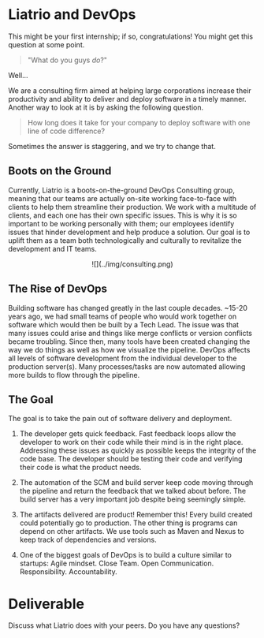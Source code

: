 # Liatrio and DevOps

This might be your first internship; if so, congratulations! You might get this question at some point.

> "What do you guys _do_?"

Well...

We are a consulting firm aimed at helping large corporations increase their productivity and ability to deliver and deploy software in a timely manner. Another way to look at it is by asking the following question.

>How long does it take for your company to deploy software with one line of code difference?

Sometimes the answer is staggering, and we try to change that. 

## Boots on the Ground
Currently, Liatrio is a boots-on-the-ground DevOps Consulting group, meaning that our teams are actually on-site working face-to-face with clients to help them streamline their production. We work with a multitude of clients, and each one has their own specific issues. This is why it is so important to be working personally with them; our employees identify issues that hinder development and help produce a solution. Our goal is to uplift them as a team both technologically and culturally to revitalize the development and IT teams.

<center>
  ![](../img/consulting.png)  
</center>

## The Rise of DevOps
Building software has changed greatly in the last couple decades. ~15-20 years ago, we had small teams of people who would work together on software which would then be built by a Tech Lead. The issue was that many issues could arise and things like merge conflicts or version conflicts became troubling. Since then, many tools have been created changing the way we do things as well as how we visualize the pipeline. DevOps affects all levels of software development from the individual developer to the production server(s). Many processes/tasks are now automated allowing more builds to flow through the pipeline.

## The Goal
The goal is to take the pain out of software delivery and deployment.

1) The developer gets quick feedback. Fast feedback loops allow the developer to work on their code while their mind is in the right place. Addressing these issues as quickly as possible keeps the integrity of the code base. The developer should be testing their code and verifying their code is what the product needs. 

2) The automation of the SCM and build server keep code moving through the pipeline and return the feedback that we talked about before. The build server has a very important job despite being seemingly simple. 

3) The artifacts delivered are product! Remember this! Every build created could potentially go to production. The other thing is programs can depend on other artifacts. We use tools such as Maven and Nexus to keep track of dependencies and versions. 

4) One of the biggest goals of DevOps is to build a culture similar to startups: Agile mindset. Close Team. Open Communication. Responsibility. Accountability. 

# Deliverable

Discuss what Liatrio does with your peers. Do you have any questions?
